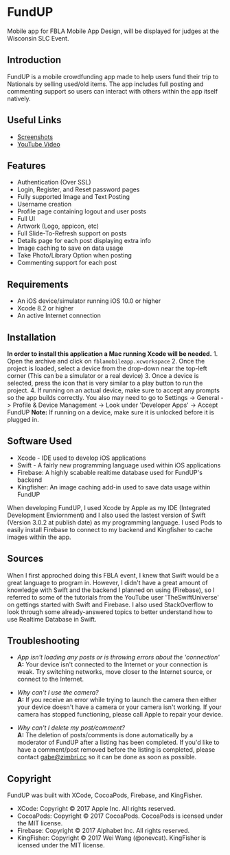 FundUP
===================

Mobile app for FBLA Mobile App Design, will be displayed for judges at the Wisconsin SLC Event.

Introduction
-------------
FundUP is a mobile crowdfunding app made to help users fund their trip to Nationals by selling used/old items. The app includes full posting and commenting support so users can interact with others within the app itself natively.

Useful Links
-------------

 - [Screenshots](https://github.com/gzimbric/fblamobileapp/blob/master/fundup_photos.pdf)
 - [YouTube Video](https://youtu.be/aQCZedCYEmg)

Features
-------------

 - Authentication (Over SSL)
 - Login, Register, and Reset password pages
 - Fully supported Image and Text Posting
 - Username creation
 - Profile page containing logout and user posts
 - Full UI
 - Artwork (Logo, appicon, etc)
 - Full Slide-To-Refresh support on posts
 - Details page for each post displaying extra info
 - Image caching to save on data usage
 - Take Photo/Library Option when posting
 - Commenting support for each post
 
Requirements
-------------
 - An iOS device/simulator running iOS 10.0 or higher
 - Xcode 8.2 or higher
 - An active Internet connection

Installation
-------------
 **In order to install this application a Mac running Xcode will be needed.**
	 1. Open the archive and click on `fblamobileapp.xcworkspace`
	 2.  Once the project is loaded, select a device from the drop-down near the top-left corner (This can be a simulator or a real device)
	 3. Once a device is selected, press the icon that is very similar to a play button to run the project.
	 4. If running on an actual device, make sure to accept any prompts so the app builds correctly. You also may need to go to Settings -> General -> Profile & Device Management -> Look under 'Developer Apps' -> Accept FundUP
	  **Note:** If running on a device, make sure it is unlocked before it is plugged in.

Software Used
-------------

 - Xcode - IDE used to develop iOS applications
 - Swift - A fairly new programming language used within iOS applications
 - Firebase: A highly scabable realtime database used for FundUP's backend
 - Kingfisher: An image caching add-in used to save data usage within FundUP

When developing FundUP, I used Xcode by Apple as my IDE (Integrated Development Enviornment) and I also used the lastest version of Swift (Version 3.0.2 at publish date) as my programming language. I used Pods to easily install Firebase to connect to my backend and Kingfisher to cache images within the app.

Sources
-------------

When I first approched doing this FBLA event, I knew that Swift would be a great language to program in. However, I didn't have a great amount of knowledge with Swift and the backend I planned on using (Firebase), so I referred to some of the tutorials from the YouTube user 'TheSwiftUniverse' on gettings started with Swift and Firebase. I also used StackOverflow to look through some already-answered topics to better understand how to use Realtime Database in Swift.

Troubleshooting
-------------

 - *App isn't loading any posts or is throwing errors about the 'connection'*<br>
 **A:** Your device isn't connected to the Internet or your connection is weak. Try switching networks, move closer to the Internet source, or connect to the Internet.
 
 - *Why can't I use the camera?*<br>
 **A:** If you receive an error while trying to launch the camera then either your device doesn't have a camera or your camera isn't working. If your camera has stopped functioning, please call Apple to repair your device.
  
 - *Why can't I delete my post/comment?*<br>
 **A:** The deletion of posts/comments is done automatically by a moderator of FundUP after a listing has been completed. If you'd like to have a comment/post removed before the listing is completed, please contact gabe@zimbri.cc so it can be done as soon as possible.
  
Copyright
-------------
FundUP was built with XCode, CocoaPods, Firebase, and KingFisher.

 - XCode: Copyright © 2017 Apple Inc. All rights reserved.
 - CocoaPods: Copyright © 2017 CocoaPods. CocoaPods is icensed under the MIT license.
 - Firebase: Copyright © 2017 Alphabet Inc. All rights reserved.
 - KingFisher: Copyright © 2017 Wei Wang (@onevcat). KingFisher is icensed under the MIT license.

